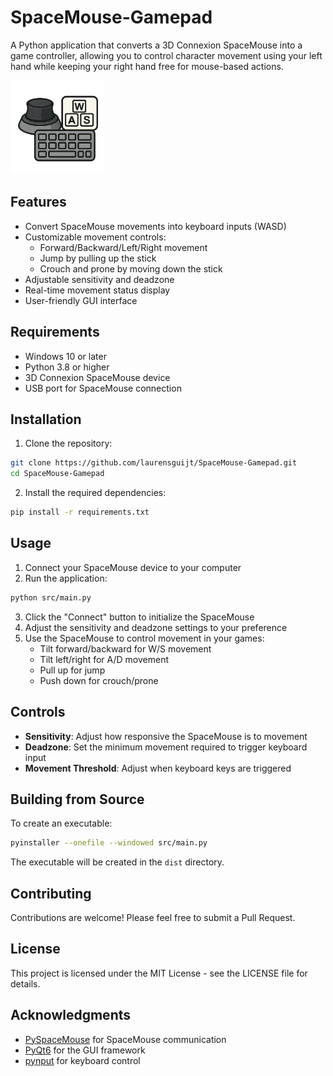 # SpaceMouse-Gamepad

A Python application that converts a 3D Connexion SpaceMouse into a game controller, allowing you to control character movement using your left hand while keeping your right hand free for mouse-based actions.


<img src="assets/icons/Spacemouse_keyboard.png" alt="SpaceMouse-Gamepad logo" width="150"/>

## Features

- Convert SpaceMouse movements into keyboard inputs (WASD)
- Customizable movement controls:
  * Forward/Backward/Left/Right movement
  * Jump by pulling up the stick
  * Crouch and prone by moving down the stick
- Adjustable sensitivity and deadzone
- Real-time movement status display
- User-friendly GUI interface

## Requirements

- Windows 10 or later
- Python 3.8 or higher
- 3D Connexion SpaceMouse device
- USB port for SpaceMouse connection

## Installation

1. Clone the repository:
```bash
git clone https://github.com/laurensguijt/SpaceMouse-Gamepad.git
cd SpaceMouse-Gamepad
```

2. Install the required dependencies:
```bash
pip install -r requirements.txt
```

## Usage

1. Connect your SpaceMouse device to your computer
2. Run the application:
```bash
python src/main.py
```

3. Click the "Connect" button to initialize the SpaceMouse
4. Adjust the sensitivity and deadzone settings to your preference
5. Use the SpaceMouse to control movement in your games:
   - Tilt forward/backward for W/S movement
   - Tilt left/right for A/D movement
   - Pull up for jump
   - Push down for crouch/prone

## Controls

- **Sensitivity**: Adjust how responsive the SpaceMouse is to movement
- **Deadzone**: Set the minimum movement required to trigger keyboard input
- **Movement Threshold**: Adjust when keyboard keys are triggered

## Building from Source

To create an executable:

```bash
pyinstaller --onefile --windowed src/main.py
```

The executable will be created in the `dist` directory.

## Contributing

Contributions are welcome! Please feel free to submit a Pull Request.

## License

This project is licensed under the MIT License - see the LICENSE file for details.

## Acknowledgments

- [PySpaceMouse](https://github.com/JakubAndrysek/pyspacemouse) for SpaceMouse communication
- [PyQt6](https://www.riverbankcomputing.com/software/pyqt/) for the GUI framework
- [pynput](https://github.com/moses-palmer/pynput) for keyboard control 
